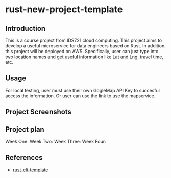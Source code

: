 # rust-new-project-template
## Introduction
This is a course project from IDS721 cloud computing. This project aims to develop a useful microservice for data engineers based on Rust. In addition, this project will be deployed on AWS. Specifically, user can just type into two location names and get useful information like Lat and Lng, travel time, etc.

## Usage
For local testing, user must use their own GogleMap API Key to succesful access the information. Or user can use the link to use the mapservice.

## Project Screenshots

## Project plan
Week One:
Week Two:
Week Three:
Week Four:

## References
* [rust-cli-template](https://github.com/kbknapp/rust-cli-template)
